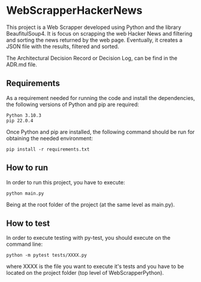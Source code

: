 # WebScrapperHackerNews

This project is a Web Scrapper developed using Python and the library BeaufitulSoup4.
It is focus on scrapping the web Hacker News and filtering and sorting the news returned by the web page. Eventually, it creates a JSON file with the results, filtered and sorted.

The Architectural Decision Record or Decision Log, can be find in the ADR.md file.


## Requirements

As a requirement needed for running the code and install the dependencies, the following versions of Python and pip are required:
```
Python 3.10.3
pip 22.0.4 
```


Once Python and pip are installed, the following command should be run for obtaining the needed environment:
```
pip install -r requirements.txt
```


## How to run

In order to run this project, you have to execute:

```
python main.py
```

Being at the root folder of the project (at the same level as main.py).


## How to test

In order to execute testing with py-test, you should execute on the command line:
```
python -m pytest tests/XXXX.py 
```
where XXXX is the file you want to execute it's tests and you have to be located on the project folder (top level of WebScrapperPython).
